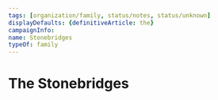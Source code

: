 ```yaml
---
tags: [organization/family, status/notes, status/unknown]
displayDefaults: {definitiveArticle: the}
campaignInfo:
name: Stonebridges
typeOf: family
---
```

# The Stonebridges



